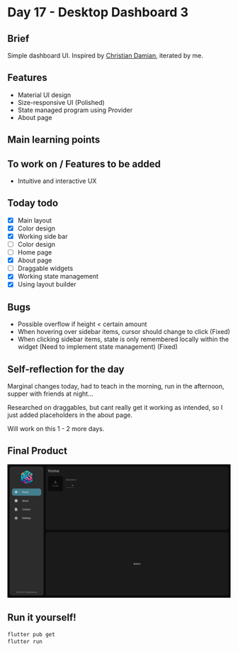 # Day 17 - Desktop Dashboard 3

## Brief
Simple dashboard UI. Inspired by [Christian Damian](https://dribbble.com/shots/22854718-Base-gg-Web-App), iterated by me.

## Features
- Material UI design
- Size-responsive UI (Polished)
- State managed program using Provider
- About page

## Main learning points


## To work on / Features to be added
- Intuitive and interactive UX

## Today todo
- [x] Main layout
- [x] Color design
- [x] Working side bar
- [ ] Color design
- [ ] Home page
- [x] About page
- [ ] Draggable widgets
- [x] Working state management
- [x] Using layout builder

## Bugs
- Possible overflow if height < certain amount
- When hovering over sidebar items, cursor should change to click (Fixed)
- When clicking sidebar items, state is only remembered locally within the widget (Need to implement state management) (Fixed)

## Self-reflection for the day
Marginal changes today, had to teach in the morning, run in the afternoon, supper with friends at night...

Researched on draggables, but cant really get it working as intended, so I just added placeholders in the about page.

Will work on this 1 - 2 more days.

## Final Product
![](/assets/final/Day%2017.gif)

## Run it yourself!
```
flutter pub get
flutter run
```